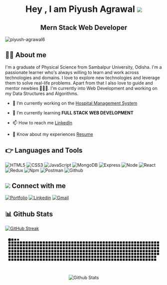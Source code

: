 <h1 align="center">Hey , I am Piyush Agrawal <img src="https://media.giphy.com/media/hvRJCLFzcasrR4ia7z/giphy.gif" width="35"></h1>
<h2 align="center">Mern Stack Web Developer</h2>
<p align="left"> <img src="https://komarev.com/ghpvc/?username=piyush-agrawal6&label=Profile%20views&color=0e75b6&style=flat" alt="piyush-agrawal6" /> </p>

## :sassy_man: About me
I'm a graduate of Physical Science from Sambalpur University, Odisha. I'm a passionate learner who's always willing to learn and work across technologies and domains. I love to explore new technologies and leverage them to solve real-life problems. Apart from that I also love to guide and mentor newbies 👨🏻‍💻. I'm currently into Web Development and working on my Data Structures and Algorithms.

- 🔭 I’m currently working on the [Hospital Management System](https://github.com/piyush-agrawal6/Hospital-Management-System-User-Side)

- 🌱 I’m currently learning **FULL STACK WEB DEVELOPMENT**

- 📫 How to reach me [LinkedIn](https://www.linkedin.com/in/piyush-agrawal-me/)

- 📄 Know about my experiences [Resume](https://drive.google.com/file/d/1gFYaxu-xdJ3QfySJtPubrL-_D0zQtN6-/view?usp=share_link)


## 👉 Languages and Tools

![HTML5](https://img.shields.io/badge/-HTML5-000000?style=flat&logo=html5)
![CSS3](https://img.shields.io/badge/-CSS-000000?style=flat&logo=css3)
![JavaScript](https://img.shields.io/badge/-JavaScript-000000?style=flat&logo=javascript)
![MongoDB](https://img.shields.io/badge/-MongoDB-000000?style=flat&logo=mongodb)
![Express](https://img.shields.io/badge/-Express-000000?style=flat&logo=express)
![Node](https://img.shields.io/badge/-Node-000000?style=flat&logo=node.js)
![React](https://img.shields.io/badge/-React-000000?style=flat&logo=react)
![Redux](https://img.shields.io/badge/-Redux-000000?style=flat&logo=redux)
![Npm](https://img.shields.io/badge/-npm-000000?style=flat&logo=npm)
![Postman](https://img.shields.io/badge/-postman-000000?style=flat&logo=postman)
![Github](https://img.shields.io/badge/-Github-000000?style=flat&logo=github) <br />

## <img src="https://media.giphy.com/media/iY8CRBdQXODJSCERIr/giphy.gif" width="30px"> Connect with me
[![Portfolio](https://img.shields.io/badge/-Porfolio-000?style=flat&logo=🔭&logoColor=white)](https://piyush-agrawal6.github.io/)
[![Linkedin](https://img.shields.io/badge/-LinkedIn-blue?style=flat&logo=Linkedin&logoColor=white)](https://www.linkedin.com/in/piyush-agrawal-me/)
[![Gmail](https://img.shields.io/badge/-Gmail-c14438?style=flat&logo=Gmail&logoColor=white)](mailto:agrawaljoy1@gmail.com)

## 📊 Github Stats

[![GitHub Streak](https://github-readme-streak-stats.herokuapp.com?user=piyush-agrawal6&theme=halloween)](https://git.io/streak-stats)
  </p>
<div align="center">
  <a href="https://www.linkedin.com/in/abhijeetsharma1/"> 
  <img  src="https://github.com/1999AZZAR/1999AZZAR/blob/main/resources/img/grid-snake.svg"
       alt="snake" /></a>
</div>
<p align="center">
        <img src="https://raw.githubusercontent.com/mayhemantt/mayhemantt/Update/svg/Bottom.svg" alt="Github Stats" />
</p>
